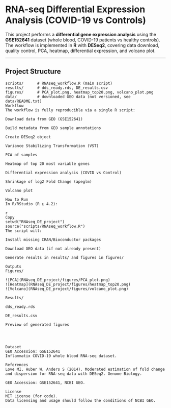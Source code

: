 # RNA-seq Differential Expression Analysis (COVID-19 vs Controls)

This project performs a **differential gene expression analysis** using the **GSE152641** dataset (whole blood, COVID-19 patients vs healthy controls).  
The workflow is implemented in **R** with **DESeq2**, covering data download, quality control, PCA, heatmap, differential expression, and volcano plot.

---

## Project Structure
```text
scripts/      # RNAseq_workflow.R (main script)
results/      # dds_ready.rds, DE_results.csv
figures/      # PCA_plot.png, heatmap_top20.png, volcano_plot.png
data/         # downloaded GEO data (not versioned, see data/README.txt)
Workflow
The workflow is fully reproducible via a single R script:

Download data from GEO (GSE152641)

Build metadata from GEO sample annotations

Create DESeq2 object

Variance Stabilizing Transformation (VST)

PCA of samples

Heatmap of top 20 most variable genes

Differential expression analysis (COVID vs Control)

Shrinkage of log2 Fold Change (apeglm)

Volcano plot

How to Run
In R/RStudio (R ≥ 4.2):

r
Copy
setwd("RNAseq_DE_project")
source("scripts/RNAseq_workflow.R")
The script will:

Install missing CRAN/Bioconductor packages

Download GEO data (if not already present)

Generate results in results/ and figures in figures/

Outputs
Figures/

![PCA](RNAseq_DE_project/figures/PCA_plot.png)  
![Heatmap](RNAseq_DE_project/figures/heatmap_top20.png)  
![Volcano](RNAseq_DE_project/figures/volcano_plot.png)  

Results/

dds_ready.rds

DE_results.csv

Preview of generated figures




Dataset
GEO Accession: GSE152641
Inflammatix COVID-19 whole blood RNA-seq dataset.

References
Love MI, Huber W, Anders S (2014). Moderated estimation of fold change and dispersion for RNA-seq data with DESeq2. Genome Biology.

GEO Accession: GSE152641, NCBI GEO.

License
MIT License (for code).
Data licensing and usage should follow the conditions of NCBI GEO.

